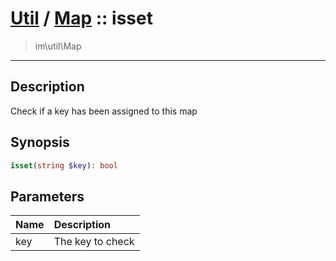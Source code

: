 # [Util](Util.md) / [Map](Util-Map.md) :: isset
 > im\util\Map
____

## Description
Check if a key has been assigned to this map

## Synopsis
```php
isset(string $key): bool
```

## Parameters
| Name | Description |
| :--- | :---------- |
| key | The key to check |
